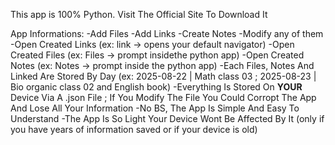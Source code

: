 This app is 100% Python.
Visit The Official Site To Download It

App Informations:
  -Add Files
  -Add Links
  -Create Notes
  -Modify any of them
  -Open Created Links (ex: link -> opens your default navigator)
  -Open Created Files (ex: Files -> prompt insidethe python app)
  -Open Created Notes (ex: Notes -> prompt inside the python app)
  -Each Files, Notes And Linked Are Stored By Day (ex: 2025-08-22 | Math class 03 ; 2025-08-23 | Bio organic class 02 and English book)
  -Everything Is Stored On **YOUR** Device Via A .json File ; If You Modify The File You Could Corropt The App And Lose All Your Information
  -No BS, The App Is Simple And Easy To Understand
  -The App Is So Light Your Device Wont Be Affected By It (only if you have years of information saved or if your device is old)
